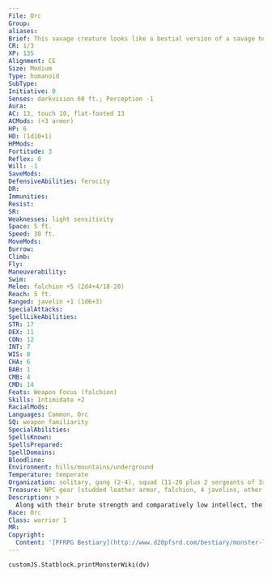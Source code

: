 ```yaml
---
File: Orc
Group: 
aliases: 
Brief: This savage creature looks like a bestial version of a savage human, with green-gray skin and greasy black hair.
CR: 1/3
XP: 135
Alignment: CE
Size: Medium
Type: humanoid
SubType: 
Initiative: 0
Senses: darkvision 60 ft.; Perception -1
Aura: 
AC: 13, touch 10, flat-footed 13
ACMods: (+3 armor)
HP: 6
HD: (1d10+1)
HPMods: 
Fortitude: 3
Reflex: 0
Will: -1
SaveMods: 
DefensiveAbilities: ferocity
DR: 
Immunities: 
Resist: 
SR: 
Weaknesses: light sensitivity
Space: 5 ft.
Speed: 30 ft.
MoveMods: 
Burrow: 
Climb: 
Fly: 
Maneuverability: 
Swim: 
Melee: falchion +5 (2d4+4/18-20)
Reach: 5 ft.
Ranged: javelin +1 (1d6+3)
SpecialAttacks: 
SpellLikeAbilities: 
STR: 17
DEX: 11
CON: 12
INT: 7
WIS: 8
CHA: 6
BAB: 1
CMB: 4
CMD: 14
Feats: Weapon Focus (falchion)
Skills: Intimidate +2
RacialMods: 
Languages: Common, Orc
SQ: weapon familiarity
SpecialAbilities: 
SpellsKnown: 
SpellsPrepared: 
SpellDomains: 
Bloodline: 
Environment: hills/mountains/underground
Temperature: temperate
Organization: solitary, gang (2-4), squad (11-20 plus 2 sergeants of 3rd level and 1 leader of 3rd-6th level), or band (30-100 plus 150% noncombatants plus 1 sergeant of 3rd level per 10 adults, 1 lieutenant of 5th level per 20 adults, and 1 leader of 7th level per 30 adults)
Treasure: NPC gear (studded leather armor, falchion, 4 javelins, other treasure)
Description: >
  Along with their brute strength and comparatively low intellect, the primary difference between orcs and the civilized humanoids is their attitude. As a culture, orcs are violent and aggressive, with the strongest ruling the rest through fear and brutality. They take what they want by force, and think nothing of slaughtering or enslaving entire villages when they can get away with it. They have little time for niceties or details, and their camps and villages tend to be filthy, ramshackle affairs filled with drunken brawls, pit fights, and other sadistic entertainment. Lacking the patience for farming and only able to shepherd the most robust and self-sufficient animals, orcs almost always find it easier to take what someone else has built than to create things themselves. They are arrogant and quick to anger when challenged, but only worry about honor so far as it directly benefits them to do so. An adult male orc is roughly 6 feet tall and 210 pounds. Orcs and humans interbreed frequently, though this is almost always the result of raids and slave-taking rather than consensual unions. Many orc tribes purposefully breed for half-orcs and raise them as their own, as the smarter progeny make excellent strategists and leaders for their tribes. Orc Characters Orcs are defined by their class levels-they do not possess racial Hit Dice. All orcs have the following racial traits. +4 Strength, -2 Intelligence, -2 Wisdom, -2 Charisma: Orcs are brutal and savage. Darkvision: Orcs can see in the dark up to 60 feet. Ferocity: See universal monster rules, page 300. Light Sensitivity: See universal monster rules, page 301. Weapon Familiarity: Orcs are always proficient with greataxes and falchions, and treat any weapon with the word "orc" in its name as a martial weapon. Languages: Orcs begin play speaking Common and Orc. Orcs with high Intelligence scores can choose from among the following bonus languages: Dwarven, Giant, Gnoll, Goblin, Undercommon.
Race: Orc
Class: warrior 1
MR: 
Copyright:
  Content: '[PFRPG Bestiary](http://www.d20pfsrd.com/bestiary/monster-listings/humanoids/orc)'
---
```

```dataviewjs
customJS.Statblock.printMonsterWiki(dv)
```
